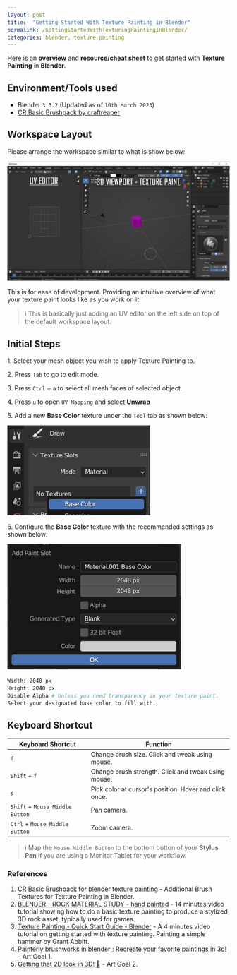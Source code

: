 ```yaml
---
layout: post
title:  "Getting Started With Texture Painting in Blender"
permalink: /GettingStartedWithTexturingPaintingInBlender/
categories: blender, texture painting
---
```



Here is an **overview** and **resource/cheat sheet** to get started with **Texture Painting** in **Blender**.

## **Environment/Tools used**

- Blender `3.6.2` (Updated as of `10th March 2023`)
- [CR Basic Brushpack by craftreaper](https://omarfaruqtawsif.gumroad.com/l/zcpfq)

## **Workspace Layout**
Please arrange the workspace similar to what is show below:

![](/img/2024_03_10/blender_layout.png)

This is for ease of development. Providing an intuitive overview of what your texture paint looks like as you work on it.

> ℹ️ This is basically just adding an UV editor on the left side on top of the default workspace layout.

## **Initial Steps**

1\. Select your mesh object you wish to apply Texture Painting to.

2\. Press `Tab` to go to edit mode. 

3\. Press `Ctrl` + `a` to select all mesh faces of selected object.

4\. Press `u` to open `UV Mapping` and select **Unwrap**

5\. Add a new **Base Color** texture under the `Tool` tab as shown below:

![](/img/2024_03_10/adding_texture_button.png)

6\. Configure the **Base Color** texture with the recommended settings as shown below:

![](/img/2024_03_10/base_color_settings.png)

```bash
Width: 2048 px
Height: 2048 px
Disable Alpha # Unless you need transparency in your texture paint.
Select your designated base color to fill with.
```

## **Keyboard Shortcut**

| **Keyboard Shortcut** | **Function** | 
|------------------------|---------------|
| `f` | Change brush size. Click and tweak using mouse. | 
| `Shift` + `f` | Change brush strength. Click and tweak using mouse. | 
| `s` | Pick color at cursor's position. Hover and click once. |
| `Shift` + `Mouse Middle Button` | Pan camera. |
| `Ctrl` + `Mouse Middle Button` | Zoom camera. |

> ℹ️ Map the `Mouse Middle Button` to the bottom button of your **Stylus Pen** if you are using a Monitor Tablet for your workflow.

### **References**

1. [CR Basic Brushpack for blender texture painting](https://omarfaruqtawsif.gumroad.com/l/zcpfq) - Additional Brush Textures for Texture Painting in Blender.
2. [BLENDER - ROCK MATERIAL STUDY - hand painted](https://www.youtube.com/watch?v=1lMfRhO09JA) - 14 minutes video tutorial showing how
to do a basic texture painting to produce a stylized 3D rock asset, typically used for games.
3. [Texture Painting - Quick Start Guide - Blender](https://www.youtube.com/watch?v=WjS_zNQNVlw) - A 4 minutes video tutorial on getting started with texture painting. Painting a simple hammer by Grant Abbitt.
4. [Painterly brushworks in blender ; Recreate your favorite paintings in 3d!](https://www.youtube.com/watch?v=10kJdVW8qOs) - Art Goal 1.
5. [Getting that 2D look in 3D! 🍑](https://www.youtube.com/watch?v=5Idffj0gjIs) - Art Goal 2.
